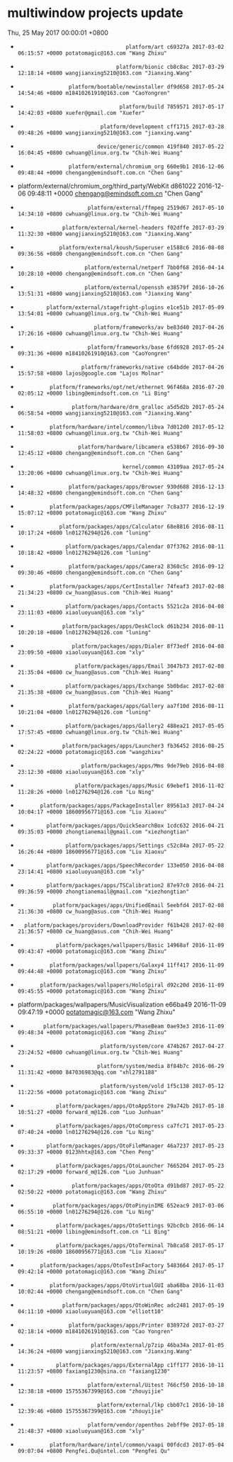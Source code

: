# multiwindow projects update
Thu, 25 May 2017 00:00:01 +0800
-                                       platform/art c69327a 2017-03-02 06:15:57 +0000 potatomagic@163.com "Wang Zhixu" 
-                                    platform/bionic cb8c8ac 2017-03-29 12:18:14 +0800 wangjianxing5210@163.com "Jianxing.Wang" 
-                     platform/bootable/newinstaller df9d658 2017-05-24 14:54:46 +0800 m18410261910@163.com "CaoYongren" 
-                                     platform/build 7859571 2017-05-17 14:42:03 +0800 xuefer@gmail.com "Xuefer" 
-                               platform/development cff1715 2017-03-28 09:48:26 +0800 wangjianxing5210@163.com "jianxing.wang" 
-                              device/generic/common 419f840 2017-05-22 16:04:45 +0800 cwhuang@linux.org.tw "Chih-Wei Huang" 
-                     platform/external/chromium_org 660e9b1 2016-12-06 09:48:44 +0000 chengang@emindsoft.com.cn "Chen Gang" 
-  platform/external/chromium_org/third_party/WebKit d861022 2016-12-06 09:48:11 +0000 chengang@emindsoft.com.cn "Chen Gang" 
-                           platform/external/ffmpeg 2519d67 2017-05-10 14:34:10 +0800 cwhuang@linux.org.tw "Chih-Wei Huang" 
-                   platform/external/kernel-headers f02dffe 2017-03-29 11:32:30 +0800 wangjianxing5210@163.com "Jianxing.Wang" 
-                  platform/external/koush/Superuser e1588c6 2016-08-08 09:36:56 +0800 chengang@emindsoft.com.cn "Chen Gang" 
-                          platform/external/netperf 7bb0f68 2016-04-14 10:28:10 +0000 chengang@emindsoft.com.cn "Chen Gang" 
-                          platform/external/openssh e38579f 2016-10-26 13:51:31 +0800 wangjianxing5210@163.com "Jianxing Wang" 
-              platform/external/stagefright-plugins e1ce51b 2017-05-09 13:54:01 +0800 cwhuang@linux.org.tw "Chih-Wei Huang" 
-                             platform/frameworks/av be83d40 2017-04-26 17:26:16 +0800 cwhuang@linux.org.tw "Chih-Wei Huang" 
-                           platform/frameworks/base 6fd6928 2017-05-24 09:31:36 +0800 m18410261910@163.com "CaoYongren" 
-                         platform/frameworks/native c64bdde 2017-04-26 15:57:58 +0800 lajos@google.com "Lajos Molnar" 
-               platform/frameworks/opt/net/ethernet 96f468a 2016-07-20 02:05:12 +0000 libing@emindsoft.com.cn "Li Bing" 
-                      platform/hardware/drm_gralloc a5d5d2b 2017-05-24 06:58:54 +0000 wangjianxing5210@163.com "Jianxing.Wang" 
-               platform/hardware/intel/common/libva 7d012d0 2017-05-12 11:58:03 +0800 cwhuang@linux.org.tw "Chih-Wei Huang" 
-                        platform/hardware/libcamera e538b67 2016-09-30 12:45:12 +0800 chengang@emindsoft.com.cn "Chen Gang" 
-                                      kernel/common 43109aa 2017-05-24 13:20:06 +0800 cwhuang@linux.org.tw "Chih-Wei Huang" 
-                     platform/packages/apps/Browser 930d688 2016-12-13 14:48:32 +0800 chengang@emindsoft.com.cn "Chen Gang" 
-               platform/packages/apps/CMFileManager 7c8a377 2016-12-19 15:07:12 +0800 potatomagic@163.com "Wang Zhixu" 
-                  platform/packages/apps/Calculator 68e8816 2016-08-11 10:17:24 +0800 ln01276294@126.com "luning" 
-                    platform/packages/apps/Calendar 07f3762 2016-08-11 10:18:42 +0800 ln01276294@126.com "luning" 
-                     platform/packages/apps/Camera2 8360c5c 2016-09-12 09:30:46 +0800 chengang@emindsoft.com.cn "Chen Gang" 
-               platform/packages/apps/CertInstaller 74feaf3 2017-02-08 21:34:23 +0800 cw_huang@asus.com "Chih-Wei Huang" 
-                    platform/packages/apps/Contacts 5521c2a 2016-04-08 23:11:03 +0800 xiaoluoyuan@163.com "xly" 
-                   platform/packages/apps/DeskClock d61b234 2016-08-11 10:20:18 +0800 ln01276294@126.com "luning" 
-                      platform/packages/apps/Dialer 8f73edf 2016-04-08 23:09:50 +0800 xiaoluoyuan@163.com "xly" 
-                       platform/packages/apps/Email 3047b73 2017-02-08 21:35:04 +0800 cw_huang@asus.com "Chih-Wei Huang" 
-                    platform/packages/apps/Exchange 5b0bdac 2017-02-08 21:35:38 +0800 cw_huang@asus.com "Chih-Wei Huang" 
-                     platform/packages/apps/Gallery aa7f10d 2016-08-11 10:21:04 +0800 ln01276294@126.com "luning" 
-                    platform/packages/apps/Gallery2 488ea21 2017-05-05 17:57:45 +0800 cwhuang@linux.org.tw "Chih-Wei Huang" 
-                   platform/packages/apps/Launcher3 fb36452 2016-08-25 02:24:22 +0000 potatomagic@163.com "wangzhixu" 
-                         platform/packages/apps/Mms 9de79eb 2016-04-08 23:12:30 +0800 xiaoluoyuan@163.com "xly" 
-                       platform/packages/apps/Music 69ebef1 2016-11-02 11:28:26 +0000 ln01276294@126.com "Lu Ning" 
-            platform/packages/apps/PackageInstaller 89561a3 2017-04-24 10:04:17 +0000 18600956771@163.com "Liu Xiaoxu" 
-              platform/packages/apps/QuickSearchBox 1cdc632 2016-04-21 09:35:03 +0000 zhongtianemail@gmail.com "xiezhongtian" 
-                    platform/packages/apps/Settings c52c84a 2017-05-22 16:26:44 +0800 18600956771@163.com "Liu Xiaoxu" 
-              platform/packages/apps/SpeechRecorder 133e050 2016-04-08 23:14:41 +0800 xiaoluoyuan@163.com "xly" 
-              platform/packages/apps/TSCalibration2 87e97c0 2016-04-21 09:36:59 +0000 zhongtianemail@gmail.com "xiezhongtian" 
-                platform/packages/apps/UnifiedEmail 5eebfd4 2017-02-08 21:36:30 +0800 cw_huang@asus.com "Chih-Wei Huang" 
-       platform/packages/providers/DownloadProvider f61b428 2017-02-08 21:36:57 +0800 cw_huang@asus.com "Chih-Wei Huang" 
-                 platform/packages/wallpapers/Basic 14968af 2016-11-09 09:43:47 +0000 potatomagic@163.com "Wang Zhixu" 
-               platform/packages/wallpapers/Galaxy4 11ff417 2016-11-09 09:44:48 +0000 potatomagic@163.com "Wang Zhixu" 
-            platform/packages/wallpapers/HoloSpiral d92c20d 2016-11-09 09:45:55 +0000 potatomagic@163.com "Wang Zhixu" 
-    platform/packages/wallpapers/MusicVisualization e66ba49 2016-11-09 09:47:19 +0000 potatomagic@163.com "Wang Zhixu" 
-             platform/packages/wallpapers/PhaseBeam 0ae93e3 2016-11-09 09:48:34 +0000 potatomagic@163.com "Wang Zhixu" 
-                               platform/system/core 474b267 2017-04-27 23:24:52 +0800 cwhuang@linux.org.tw "Chih-Wei Huang" 
-                              platform/system/media 8f84b7c 2016-06-29 11:31:42 +0000 847036983@qq.com "xhl2791188" 
-                               platform/system/vold 1f5c138 2017-05-12 11:22:56 +0000 potatomagic@163.com "Wang Zhixu" 
-                 platform/packages/apps/OtoAppStore 29a742b 2017-05-18 10:51:27 +0000 forward_m@126.com "Luo Junhuan" 
-                 platform/packages/apps/OtoCompress ca7fc71 2017-05-23 07:40:24 +0000 ln01276294@126.com "Lu Ning" 
-              platform/packages/apps/OtoFileManager 46a7237 2017-05-23 09:33:37 +0000 0123hhtx@163.com "Chen Peng" 
-                 platform/packages/apps/OtoLauncher 7665204 2017-05-23 02:17:29 +0000 forward_m@126.com "Luo Junhuan" 
-                      platform/packages/apps/OtoOta d91bd87 2017-05-22 02:50:22 +0000 potatomagic@163.com "Wang Zhixu" 
-                platform/packages/apps/OtoPinyinIME 652eac9 2017-03-06 06:55:10 +0000 ln01276294@126.com "Lu Ning" 
-                 platform/packages/apps/OtoSettings 92bc0cb 2016-06-14 08:51:21 +0000 libing@emindsoft.com.cn "Li Bing" 
-                 platform/packages/apps/OtoTerminal 7b8ca58 2017-05-17 10:19:26 +0800 18600956771@163.com "Liu Xiaoxu" 
-            platform/packages/apps/OtoTestInFactory 5483664 2017-05-17 09:42:14 +0000 potatomagic@163.com "Wang Zhixu" 
-               platform/packages/apps/OtoVirtualGUI aba68ba 2016-11-03 10:02:44 +0000 chengang@emindsoft.com.cn "Chen Gang" 
-                   platform/packages/apps/OtoWinRec adc2481 2017-05-19 04:11:10 +0000 xiaoluoyuan@163.com "elliott10" 
-                     platform/packages/apps/Printer 838972d 2017-03-27 02:18:14 +0000 m18410261910@163.com "Cao Yongren" 
-                            platform/external/p7zip 46ba34a 2017-01-05 14:36:24 +0800 wangjianxing5210@163.com "Jianxing.Wang" 
-                 platform/packages/apps/ExternalApp c1ff177 2016-10-11 11:23:57 +0800 faxiang1230@sina.cn "faxiang1230" 
-                           platform/external/Uitest 766cf50 2016-10-18 12:38:18 +0800 15755367399@163.com "zhouyijie" 
-                              platform/external/lkp cbb07c1 2016-10-18 12:39:46 +0800 15755367399@163.com "zhouyijie" 
-                           platform/vendor/openthos 2ebff9e 2017-05-18 21:48:37 +0800 xiaoluoyuan@163.com "xly" 
-               platform/hardware/intel/common/vaapi 00fdcd3 2017-05-04 09:07:04 +0800 Pengfei.Qu@intel.com "Pengfei Qu" 

